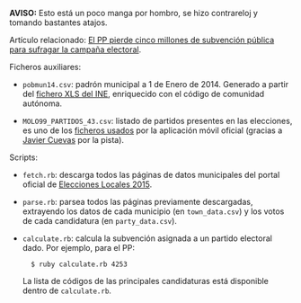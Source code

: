 **AVISO:** Esto está un poco manga por hombro, se hizo contrareloj y tomando bastantes atajos.

Artículo relacionado: [El PP pierde cinco millones de subvención pública para sufragar la campaña electoral](http://elboenuestrodecadadia.com/2015/05/25/el-pp-pierde-cinco-millones-de-subvencion-publica-para-sufragar-la-campana-electoral/).

Ficheros auxiliares:

* `pobmun14.csv`: padrón municipal a 1 de Enero de 2014. Generado a partir del [fichero XLS del INE](http://www.ine.es/dynt3/inebase/es/index.html?padre=517&dh=1), enriquecido con el código de comunidad autónoma.

* `MOLO99_PARTIDOS_43.csv`: listado de partidos presentes en las elecciones, es uno de los [ficheros usados](http://d35cmun12015p4135.edgesuite.net/99apps/descargasGEN.htm) por la aplicación móvil oficial (gracias a [Javier Cuevas](http://twitter.com/javier_dev) por la pista).

Scripts:

* `fetch.rb`: descarga todos las páginas de datos municipales del portal oficial de [Elecciones Locales 2015](http://resultadoslocales2015.interior.es/).

* `parse.rb`: parsea todos las páginas previamente descargadas, extrayendo los datos de cada municipio (en `town_data.csv`) y los votos de cada candidatura (en `party_data.csv`).

* `calculate.rb`: calcula la subvención asignada a un partido electoral dado. Por ejemplo, para el PP:

        $ ruby calculate.rb 4253

    La lista de códigos de las principales candidaturas está disponible dentro de `calculate.rb`.